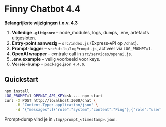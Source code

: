 # Finny Chatbot 4.4

**Belangrijkste wijzigingen t.o.v. 4.3**

1. **Volledige `.gitignore`** – node_modules, logs, dumps, .env, artefacts uitgesloten.
2. **Entry‑point aanwezig** – `src/index.js` (Express‑API op `/chat`).
3. **Prompt‑logger** – `src/utils/logPrompt.js`, activeer via `LOG_PROMPT=1`.
4. **OpenAI wrapper** – centrale call in `src/services/openai.js`.
5. **.env.example** – veilig voorbeeld voor keys.
6. **Versie‑bump** – package.json `4.4.0`.

## Quickstart

```bash
npm install
LOG_PROMPT=1 OPENAI_API_KEY=sk-... npm start
curl -X POST http://localhost:3000/chat \
     -H "Content-Type: application/json" \
     -d '{"messages":[{"role":"system","content":"Ping"},{"role":"user","content":"Pong?"}]}'
```

Prompt‑dump vind je in `/tmp/prompt_<timestamp>.json`.
